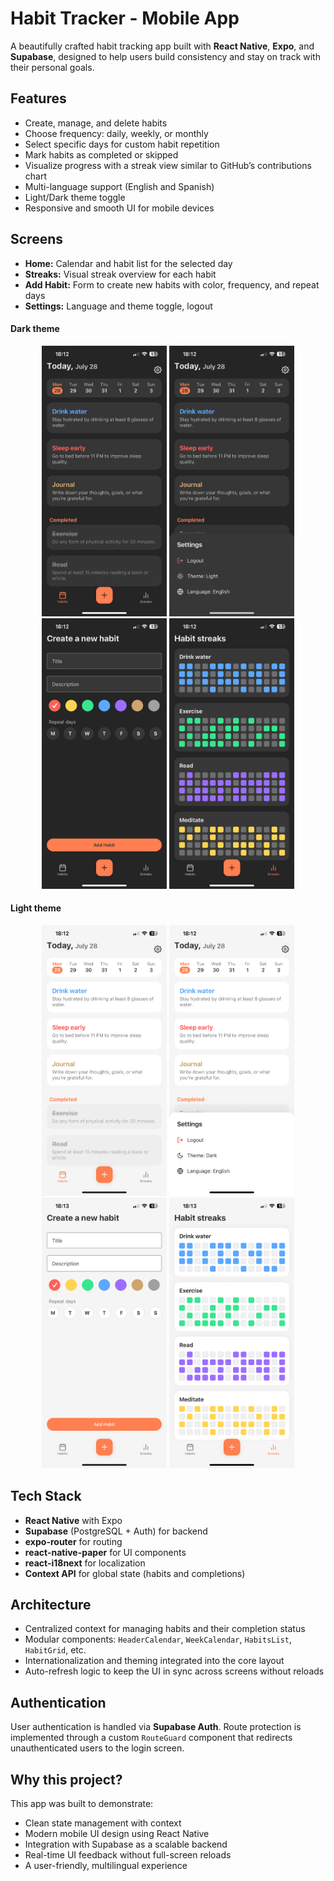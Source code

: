 # Habit Tracker - Mobile App

A beautifully crafted habit tracking app built with **React Native**, **Expo**, and **Supabase**, designed to help users build consistency and stay on track with their personal goals.

## Features

- Create, manage, and delete habits
- Choose frequency: daily, weekly, or monthly
- Select specific days for custom habit repetition
- Mark habits as completed or skipped
- Visualize progress with a streak view similar to GitHub’s contributions chart
- Multi-language support (English and Spanish)
- Light/Dark theme toggle
- Responsive and smooth UI for mobile devices

## Screens

- **Home:** Calendar and habit list for the selected day
- **Streaks:** Visual streak overview for each habit
- **Add Habit:** Form to create new habits with color, frequency, and repeat days
- **Settings:** Language and theme toggle, logout

#### Dark theme

<p align="center">
  <img src="assets/readme/habits-dark.PNG" alt="Habits Dark" width="200"/>
  <img src="assets/readme/settings-dark.PNG" alt="Settings Dark" width="200"/>
  <img src="assets/readme/add-habit-dark.PNG" alt="Add Habit Dark" width="200"/>
  <img src="assets/readme/streaks-dark.PNG" alt="Streaks Dark" width="200"/>
</p>

#### Light theme

<p align="center">
  <img src="assets/readme/habits-light.PNG" alt="Habits Light" width="200"/>
  <img src="assets/readme/settings-light.PNG" alt="Settings Light" width="200"/>
  <img src="assets/readme/add-habit-light.PNG" alt="Add Habit Light" width="200"/>
  <img src="assets/readme/streaks-light.PNG" alt="Streaks Light" width="200"/>
</p>

## Tech Stack

- **React Native** with Expo
- **Supabase** (PostgreSQL + Auth) for backend
- **expo-router** for routing
- **react-native-paper** for UI components
- **react-i18next** for localization
- **Context API** for global state (habits and completions)

## Architecture

- Centralized context for managing habits and their completion status
- Modular components: `HeaderCalendar`, `WeekCalendar`, `HabitsList`, `HabitGrid`, etc.
- Internationalization and theming integrated into the core layout
- Auto-refresh logic to keep the UI in sync across screens without reloads

## Authentication

User authentication is handled via **Supabase Auth**. Route protection is implemented through a custom `RouteGuard` component that redirects unauthenticated users to the login screen.

## Why this project?

This app was built to demonstrate:
- Clean state management with context
- Modern mobile UI design using React Native
- Integration with Supabase as a scalable backend
- Real-time UI feedback without full-screen reloads
- A user-friendly, multilingual experience

